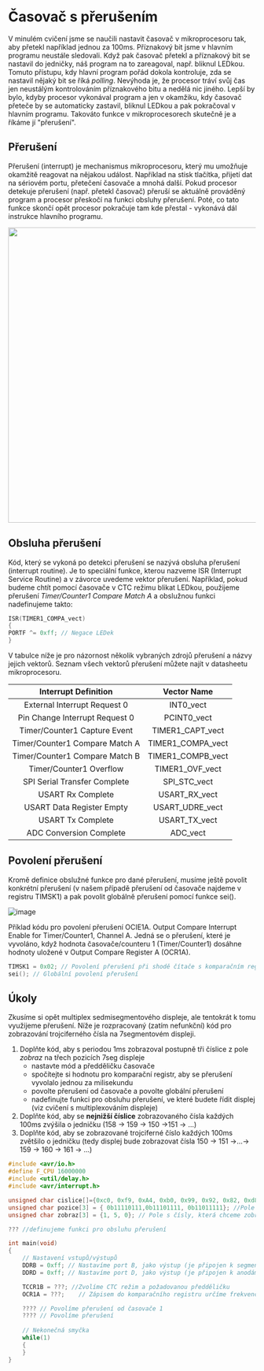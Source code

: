 # Časovač s přerušením

V minulém cvičení jsme se naučili nastavit časovač v mikroprocesoru tak, aby přetekl například jednou za 100ms. Příznakový bit jsme v hlavním programu neustále sledovali. Když pak časovač přetekl a příznakový bit se nastavil do jedničky, náš program na to zareagoval, např. bliknul LEDkou.  Tomuto přístupu, kdy hlavní program pořád dokola kontroluje, zda se nastavil nějaký bit se říká *polling*. Nevýhoda je, že procesor tráví svůj čas jen neustálým kontrolováním příznakového bitu a nedělá nic jiného. Lepší by bylo, kdyby procesor vykonával program a jen v okamžiku, kdy časovač přeteče by se automaticky zastavil, bliknul LEDkou a pak pokračoval v hlavním programu. Takováto funkce v mikroprocesorech skutečně je a říkáme jí "přerušení".

## Přerušení
Přerušení (interrupt) je mechanismus mikroprocesoru, který mu umožňuje okamžitě reagovat na nějakou událost. Například na stisk tlačítka, přijetí dat na sériovém portu, přetečení časovače a mnohá další. Pokud procesor detekuje přerušení (např. přetekl časovač) přeruší se aktuálně prováděný program a procesor přeskočí na funkci obsluhy přerušení. Poté, co tato funkce skončí opět procesor pokračuje tam kde přestal - vykonává dál instrukce hlavního programu.

<img src="https://github.com/user-attachments/assets/143db4f3-b39f-427e-9634-3a00c36686ef" width="600"/>

## Obsluha  přerušení
Kód, který se vykoná po detekci přerušení se nazývá obsluha přerušení (interrupt routine). Je to speciální funkce, kterou nazveme ISR (Interrupt Service Routine) a v závorce uvedeme vektor přerušení. Například, pokud budeme chtít pomocí časovače v CTC režimu blikat LEDkou, použijeme přerušení *Timer/Counter1 Compare Match A* a obslužnou funkci nadefinujeme takto:

```C
ISR(TIMER1_COMPA_vect)
{
PORTF ^= 0xff; // Negace LEDek
}
```

V tabulce níže je pro názornost několik vybraných zdrojů přerušení a názvy jejich vektorů. Seznam všech vektorů přerušení můžete najít v datasheetu mikroprocesoru.

| Interrupt Definition                 | Vector Name          |
|:------------------------------------:|:--------------------:|
| External Interrupt Request 0         | INT0_vect            |
| Pin Change Interrupt Request 0       | PCINT0_vect          |
| Timer/Counter1 Capture Event         | TIMER1_CAPT_vect     |
| Timer/Counter1 Compare Match A       | TIMER1_COMPA_vect    |
| Timer/Counter1 Compare Match B       | TIMER1_COMPB_vect    |
| Timer/Counter1 Overflow              | TIMER1_OVF_vect      |
| SPI Serial Transfer Complete         | SPI_STC_vect         |
| USART Rx Complete                    | USART_RX_vect        |
| USART Data Register Empty            | USART_UDRE_vect      |
| USART Tx Complete                    | USART_TX_vect        |
| ADC Conversion Complete              | ADC_vect             |


## Povolení přerušení

Kromě definice obslužné funkce pro dané přerušení, musíme ještě povolit konkrétní přerušení (v našem případě přerušení od časovače najdeme v registru TIMSK1) a pak povolit globálně přerušení pomocí funkce sei().

![image](https://github.com/user-attachments/assets/d318174c-cbe7-4fe9-9a21-7af3dff00903)

Příklad kódu pro povolení přerušení OCIE1A.  Output Compare Interrupt Enable for Timer/Counter1, Channel A. Jedná se o přerušení, které je vyvoláno, když hodnota časovače/counteru 1 (Timer/Counter1) dosáhne hodnoty uložené v Output Compare Register A (OCR1A).

```C
TIMSK1 = 0x02; // Povolení přerušení při shodě čítače s komparačním registrem OCR1A
sei(); // Globální povolení přerušení
```


## Úkoly

Zkusíme si opět multiplex sedmisegmentového displeje, ale tentokrát k tomu využijeme přerušení. Níže je rozpracovaný (zatím nefunkční) kód pro zobrazování trojciferného čísla na 7segmentovém displeji.

1. Doplňte kód, aby s periodou 1ms zobrazoval postupně tři číslice z pole *zobraz* na třech pozicích 7seg displeje
   - nastavte mód a předděličku časovače
   - spočítejte si hodnotu pro komparační registr, aby se přerušení vyvolalo jednou za milisekundu
   - povolte přerušení od časovače a povolte globální přerušení
   - nadefinujte funkci pro obsluhu přerušení, ve které budete řídit displej (viz cvičení s multiplexováním displeje)
2. Doplňte kód, aby se **nejnižší číslice** zobrazovaného čísla každých 100ms zvýšila o jedničku (158 -> 159 -> 150 ->151 -> ...)
3. Doplňte kód, aby se zobrazované trojciferné číslo každých 100ms zvětšilo o jedničku (tedy displej bude zobrazovat čísla 150 -> 151 ->...-> 159 -> 160 -> 161 -> ...)

```C
#include <avr/io.h>
#define F_CPU 16000000
#include <util/delay.h>
#include <avr/interrupt.h>

unsigned char cislice[]={0xc0, 0xf9, 0xA4, 0xb0, 0x99, 0x92, 0x82, 0xd8, 0x80, 0x90, 0x88, 0x83, 0xc6, 0xA1, 0x86, 0x8e};
unsigned char pozice[3] = { 0b11110111,0b11101111, 0b11011111}; //Pole s hodnotami pro port D, které zapnou anodu dané pozice
unsigned char zobraz[3] = {1, 5, 0}; // Pole s čísly, která chceme zobrazovat

??? //definujeme funkci pro obsluhu přerušení

int main(void)
{
	// Nastavení vstupů/výstupů
	DDRB = 0xff; // Nastavíme port B, jako výstup (je připojen k segmentům displeje)
	DDRD = 0xff; // Nastavíme port D, jako výstup (je připojen k anodám, řídí, která číslice je aktivní)

	TCCR1B = ???; //Zvolíme CTC režim a požadovanou předděličku
	OCR1A = ???;	// Zápisem do komparačního registru určíme frekvenci přetečení čítače

	???? // Povolíme přerušení od časovače 1
	???? // Povolíme přerušení
	
	// Nekonečná smyčka
	while(1)
	{
	}
}
```



